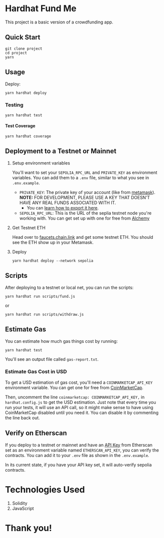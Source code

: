 # Hardhat Fund Me

This project is a basic version of a crowdfunding app.

## Quick Start

```shell
git clone project
cd project
yarn
```

## Usage

Deploy:

```shell
yarn hardhat deploy
```

### Testing

```shell
yarn hardhat test
```

#### Test Coverage

```shell
yarn hardhat coverage
```

## Deployment to a Testnet or Mainnet

1. Setup environment variables

   You'll want to set your `SEPOLIA_RPC_URL` and `PRIVATE_KEY` as environment variables. You can add them to a `.env` file, similar to what you see in `.env.example`.

   - `PRIVATE_KEY`: The private key of your account (like from [metamask](https://metamask.io/)). **NOTE:** FOR DEVELOPMENT, PLEASE USE A KEY THAT DOESN'T HAVE ANY REAL FUNDS ASSOCIATED WITH IT.
     - You can [learn how to export it here](https://metamask.zendesk.com/hc/en-us/articles/360015289632-How-to-Export-an-Account-Private-Key).
   - `SEPOLIA_RPC_URL`: This is the URL of the seplia testnet node you're working with. You can get set up with one for free from [Alchemy](https://alchemy.com/?a=673c802981)

2. Get Testnet ETH

   Head over to [faucets.chain.link](https://faucets.chain.link/) and get some testnet ETH. You should see the ETH show up in your Metamask.

3. Deploy

   ```shell
   yarn hardhat deploy --network sepolia
   ```

## Scripts

After deploying to a testnet or local net, you can run the scripts:

```shell
yarn hardhat run scripts/fund.js
```

or

```shell
yarn hardhat run scripts/withdraw.js
```

## Estimate Gas

You can estimate how much gas things cost by running:

```shell
yarn hardhat test
```

You'll see an output file called `gas-report.txt`.

### Estimate Gas Cost in USD

To get a USD estimation of gas cost, you'll need a `COINMARKETCAP_API_KEY` environment variable. You can get one for free from [CoinMarketCap](https://pro.coinmarketcap.com/signup).

Then, uncomment the line `coinmarketcap: COINMARKETCAP_API_KEY,` in `hardhat.config.js` to get the USD estimation. Just note that every time you run your tests, it will use an API call, so it might make sense to have using CoinMarketCap disabled until you need it. You can disable it by commenting the line back out.

## Verify on Etherscan

If you deploy to a testnet or mainnet and have an [API Key](https://etherscan.io/myapikey) from Etherscan set as an environment variable named `ETHERSCAN_API_KEY`, you can verify the contracts. You can add it to your `.env` file as shown in the `.env.example`.

In its current state, if you have your API key set, it will auto-verify sepolia contracts.

# Technologies Used

1. Solidity
2. JavaScript

# Thank you!
